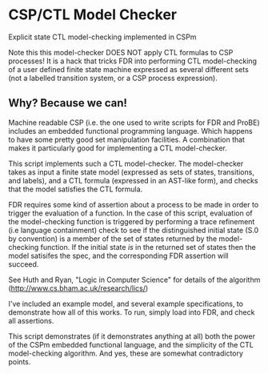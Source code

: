 # CSP/CTL Model Checker

Explicit state CTL model-checking implemented in CSPm

Note this this model-checker DOES NOT apply CTL formulas to CSP processes!
It is a hack that tricks FDR into performing CTL model-checking of a user
defined finite state machine expressed as several different sets (not a 
labelled transition system, or a CSP process expression). 
    
## Why? Because we can!
    
Machine readable CSP (i.e. the one used to write scripts for FDR and ProBE)
includes an embedded functional programming language. Which happens to have
some pretty good set manipulation facilities. A combination that makes
it particularly good for implementing a CTL model-checker.

This script implements such a CTL model-checker. The model-checker takes as
input a finite state model (expressed as sets of states, transitions, and
labels), and a CTL formula (expressed in an AST-like form), and checks that
the model satisfies the CTL formula.

FDR requires some kind of assertion about a process to be made in order to
trigger the evaluation of a function. In the case of this script, evaluation
of the model-checking function is triggered by performing a trace refinement
(i.e language containment) check to see if the distinguished initial state
(S.0 by convention) is a member of the set of states returned by the
model-checking function. If the initial state *is* in the returned set of
states then the model satisifes the spec, and the corresponding FDR
assertion will succeed. 

See Huth and Ryan, "Logic in Computer Science" for details of the
algorithm (http://www.cs.bham.ac.uk/research/lics/)

I've included an example model, and several example specifications, to 
demonstrate how all of this works. To run, simply load into FDR, and check
all assertions.

This script demonstrates (if it demonstrates anything at all) both the 
power of the CSPm embedded functional language, and the simplicity of the
CTL model-checking algorithm. And yes, these are somewhat contradictory
points.